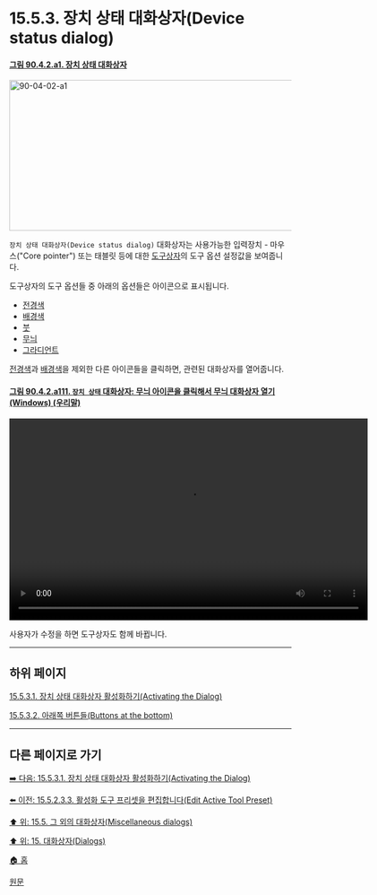 # 15.5.3. 장치 상태 대화상자(Device status dialog)

<a id="90-04-02-a1"></a>

#### [그림 90.4.2.a1. 장치 상태 대화상자](./90-04-0002-device_status.md#90-04-02-a1)
<img width="850" height="269" alt="90-04-02-a1" src="https://github.com/user-attachments/assets/c9ad0a1f-c4a0-455d-b429-8c3fdf672c7f" />

`장치 상태 대화상자(Device status dialog)` 대화상자는 사용가능한 입력장치 - 마우스("Core pointer") 또는 태블릿 등에 대한 [도구상자](./19-glossaryx-toolbox.md)의 도구 옵션 설정값을 보여줍니다.

도구상자의 도구 옵션들 중 아래의 옵션들은 아이콘으로 표시됩니다.

- [전경색](./19-glossaryx-foreground_color.md)
- [배경색](./19-glossaryx-background_color.md)
- [붓](./14-03-01-02-03-00-brush.md)
- [무늬](./15-03-04-00-patterns_dialog.md)
- [그라디언트](./14-03-05-00-gradient.md)

[전경색](./19-glossaryx-foreground_color.md)과 [배경색](./19-glossaryx-background_color.md)을 제외한 다른 아이콘들을 클릭하면, 관련된 대화상자를 열어줍니다. 

<a id="90-04-02-a111"></a>

#### [그림 90.4.2.a111. `장치 상태` 대화상자: 무늬 아이콘을 클릭해서 무늬 대화상자 열기 (Windows) (우리말)](./90-04-0002-device_status.md#90-04-02-a111)
<video controls="controls" width="640" height="360" src="https://github.com/user-attachments/assets/2b258298-39ad-49f2-bfbb-6adf74b0d1a5"></video>

사용자가 수정을 하면 도구상자도 함께 바뀝니다.

***

## 하위 페이지

[15.5.3.1. 장치 상태 대화상자 활성화하기(Activating the Dialog)](./15-05-03-01-activating_the_dialog.md)

[15.5.3.2. 아래쪽 버튼들(Buttons at the bottom)](./15-05-03-02-buttons_at_the_bottom.md)

***

## 다른 페이지로 가기

[➡️ 다음: 15.5.3.1. 장치 상태 대화상자 활성화하기(Activating the Dialog)](./15-05-03-01-activating_the_dialog.md)

[⬅️ 이전: 15.5.2.3.3. 활성화 도구 프리셋을 편집합니다(Edit Active Tool Preset)](./15-05-02-03-03-edit_active_tool_preset.md)

[⬆️ 위: 15.5. 그 외의 대화상자(Miscellaneous dialogs)](./15-05-00-miscellaneous-dialogs.md)

[⬆️ 위: 15. 대화상자(Dialogs)](./15-00-dialogs.md)

[🏠 홈](./00-home.md)

[원문](https://docs.gimp.org/2.10/ko/gimp-device-status-dialog.html)